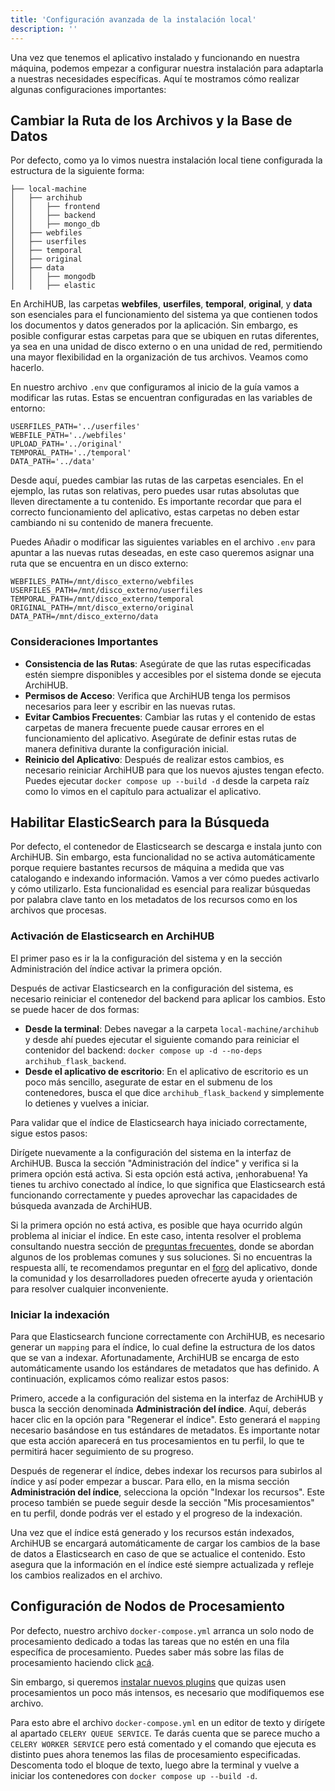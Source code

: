 ```yaml
---
title: 'Configuración avanzada de la instalación local'
description: ''
---
```


Una vez que tenemos el aplicativo instalado y funcionando en nuestra máquina, podemos empezar a configurar nuestra instalación para adaptarla a nuestras necesidades específicas. Aquí te mostramos cómo realizar algunas configuraciones importantes:

## Cambiar la Ruta de los Archivos y la Base de Datos

Por defecto, como ya lo vimos nuestra instalación local tiene configurada la estructura de la siguiente forma:

 ```
├── local-machine
│   ├── archihub
│   │   ├── frontend
│   │   ├── backend
│   │   ├── mongo_db
│   ├── webfiles
│   ├── userfiles
│   ├── temporal
│   ├── original
│   ├── data
│   │   ├── mongodb
│   │   ├── elastic
 ```
En ArchiHUB, las carpetas __webfiles__, __userfiles__, __temporal__, __original__, y __data__ son esenciales para el funcionamiento del sistema ya que contienen todos los documentos y datos generados por la aplicación. Sin embargo, es posible configurar estas carpetas para que se ubiquen en rutas diferentes, ya sea en una unidad de disco externo o en una unidad de red, permitiendo una mayor flexibilidad en la organización de tus archivos. Veamos como hacerlo.

En nuestro archivo `.env` que configuramos al inicio de la guía vamos a modificar las rutas. Estas se encuentran configuradas en las variables de entorno:

```
USERFILES_PATH='../userfiles'
WEBFILE_PATH='../webfiles'
UPLOAD_PATH='../original'
TEMPORAL_PATH='../temporal'
DATA_PATH='../data'
```

Desde aquí, puedes cambiar las rutas de las carpetas esenciales. En el ejemplo, las rutas son relativas, pero puedes usar rutas absolutas que lleven directamente a tu contenido. Es importante recordar que para el correcto funcionamiento del aplicativo, estas carpetas no deben estar cambiando ni su contenido de manera frecuente.

Puedes Añadir o modificar las siguientes variables en el archivo `.env` para apuntar a las nuevas rutas deseadas, en este caso queremos asignar una ruta que se encuentra en un disco externo:

```
WEBFILES_PATH=/mnt/disco_externo/webfiles
USERFILES_PATH=/mnt/disco_externo/userfiles
TEMPORAL_PATH=/mnt/disco_externo/temporal
ORIGINAL_PATH=/mnt/disco_externo/original
DATA_PATH=/mnt/disco_externo/data
```

### Consideraciones Importantes

- __Consistencia de las Rutas__: Asegúrate de que las rutas especificadas estén siempre disponibles y accesibles por el sistema donde se ejecuta ArchiHUB.
- __Permisos de Acceso__: Verifica que ArchiHUB tenga los permisos necesarios para leer y escribir en las nuevas rutas.
- __Evitar Cambios Frecuentes__: Cambiar las rutas y el contenido de estas carpetas de manera frecuente puede causar errores en el funcionamiento del aplicativo. Asegúrate de definir estas rutas de manera definitiva durante la configuración inicial.
- __Reinicio del Aplicativo__: Después de realizar estos cambios, es necesario reiniciar ArchiHUB para que los nuevos ajustes tengan efecto. Puedes ejecutar `docker compose up --build -d` desde la carpeta raíz como lo vimos en el capítulo para actualizar el aplicativo.

## Habilitar ElasticSearch para la Búsqueda

Por defecto, el contenedor de Elasticsearch se descarga e instala junto con ArchiHUB. Sin embargo, esta funcionalidad no se activa automáticamente porque requiere bastantes recursos de máquina a medida que vas catalogando e indexando información. Vamos a ver cómo puedes activarlo y cómo utilizarlo. Esta funcionalidad es esencial para realizar búsquedas por palabra clave tanto en los metadatos de los recursos como en los archivos que procesas.

### Activación de Elasticsearch en ArchiHUB

El primer paso es ir la la configuración del sistema y en la sección Administración del índice activar la primera opción.

Después de activar Elasticsearch en la configuración del sistema, es necesario reiniciar el contenedor del backend para aplicar los cambios. Esto se puede hacer de dos formas:

- __Desde la terminal__: Debes navegar a la carpeta `local-machine/archihub` y desde ahí puedes ejecutar el siguiente comando para reiniciar el contenidor del backend: `docker compose up -d --no-deps archihub_flask_backend`.
- __Desde el aplicativo de escritorio__: En el aplicativo de escritorio es un poco más sencillo, asegurate de estar en el submenu de los contenedores, busca el que dice `archihub_flask_backend` y simplemente lo detienes y vuelves a iniciar.

Para validar que el índice de Elasticsearch haya iniciado correctamente, sigue estos pasos:

Dirígete nuevamente a la configuración del sistema en la interfaz de ArchiHUB. Busca la sección "Administración del índice" y verifica si la primera opción está activa. Si esta opción está activa, ¡enhorabuena! Ya tienes tu archivo conectado al índice, lo que significa que Elasticsearch está funcionando correctamente y puedes aprovechar las capacidades de búsqueda avanzada de ArchiHUB.

Si la primera opción no está activa, es posible que haya ocurrido algún problema al iniciar el índice. En este caso, intenta resolver el problema consultando nuestra sección de [preguntas frecuentes](preguntas.md), donde se abordan algunos de los problemas comunes y sus soluciones. Si no encuentras la respuesta allí, te recomendamos preguntar en el [foro](https://github.com/orgs/Archihub-App/discussions) del aplicativo, donde la comunidad y los desarrolladores pueden ofrecerte ayuda y orientación para resolver cualquier inconveniente.

### Iniciar la indexación

Para que Elasticsearch funcione correctamente con ArchiHUB, es necesario generar un `mapping` para el índice, lo cual define la estructura de los datos que se van a indexar. Afortunadamente, ArchiHUB se encarga de esto automáticamente usando los estándares de metadatos que has definido. A continuación, explicamos cómo realizar estos pasos:

Primero, accede a la configuración del sistema en la interfaz de ArchiHUB y busca la sección denominada __Administración del índice__. Aquí, deberás hacer clic en la opción para "Regenerar el índice". Esto generará el `mapping` necesario basándose en tus estándares de metadatos. Es importante notar que esta acción aparecerá en tus procesamientos en tu perfil, lo que te permitirá hacer seguimiento de su progreso.

Después de regenerar el índice, debes indexar los recursos para subirlos al índice y así poder empezar a buscar. Para ello, en la misma sección __Administración del índice__, selecciona la opción "Indexar los recursos". Este proceso también se puede seguir desde la sección "Mis procesamientos" en tu perfil, donde podrás ver el estado y el progreso de la indexación.

Una vez que el índice está generado y los recursos están indexados, ArchiHUB se encargará automáticamente de cargar los cambios de la base de datos a Elasticsearch en caso de que se actualice el contenido. Esto asegura que la información en el índice esté siempre actualizada y refleje los cambios realizados en el archivo.

## Configuración de Nodos de Procesamiento

Por defecto, nuestro archivo `docker-compose.yml` arranca un solo nodo de procesamiento dedicado a todas las tareas que no estén en una fila específica de procesamiento. Puedes saber más sobre las filas de procesamiento haciendo click [acá](nodos.md).

Sin embargo, si queremos [instalar nuevos plugins](install_plugin.md) que quizas usen procesamientos un poco más intensos, es necesario que modifiquemos ese archivo.

Para esto abre el archivo `docker-compose.yml` en un editor de texto y dirígete al apartado `CELERY QUEUE SERVICE`. Te darás cuenta que se parece mucho a `CELERY WORKER SERVICE` pero está comentado y el comando que ejecuta es distinto pues ahora tenemos las filas de procesamiento especificadas. Descomenta todo el bloque de texto, luego abre la terminal y vuelve a iniciar los contenedores con `docker compose up --build -d`.